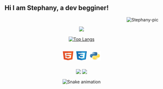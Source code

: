 ## Hi I am Stephany, a dev begginer!

<div align="right">
  
  ![Stephany-pic](https://user-images.githubusercontent.com/95192898/150832137-dc76df0e-7835-49ca-8b59-954739d56143.jpg)
  
</div>

<div align="center" height= "180em"
   href="https://github.com/StephanyDuarte">
   <img src="https://github-readme-stats.vercel.app/api?username=StephanyDuarte&theme=radical&include_all_commits=true&count_private=true"/>
  
   [![Top Langs](https://github-readme-stats.vercel.app/api/top-langs/?username=StephanyDuarte&layout=compact&theme=radical)](https://github.com/anuraghazra/github-readme-stats)
</div>
  
  
  
<div style="display: inline_block" align="center"><br>
  <img align="center" alt="Rafa-HTML" height="30" width="40" src="https://raw.githubusercontent.com/devicons/devicon/master/icons/html5/html5-original.svg">
  <img align="center" alt="Rafa-CSS" height="30" width="40" src="https://raw.githubusercontent.com/devicons/devicon/master/icons/css3/css3-original.svg">
  <img align="center" alt="Rafa-Python" height="30" width="40" src="https://raw.githubusercontent.com/devicons/devicon/master/icons/python/python-original.svg">
  
</div>


  
  
## 

 
<div align="center"> 

  <a href = "mailto:sduarteportela@gmail.com"><img src="https://img.shields.io/badge/-Gmail-%23333?style=for-the-badge&logo=gmail&logoColor=white" target="_blank"></a>
  <a href="https://www.linkedin.com/in/stephany-duarte" target="_blank"><img src="https://img.shields.io/badge/-LinkedIn-%230077B5?style=for-the-badge&logo=linkedin&logoColor=white" target="_blank"></a> 
<div>
  
  ![Snake animation](https://github.com/StephanyDuarte/StephanyDuarte/blob/output/github-contribution-grid-snake.svg)
 
  
 </div>
  

